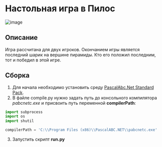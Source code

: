
Настольная игра в Пилос
=========
![image](https://github.com/lipatkin96/Pylos-Board-Game/assets/4948144/d541a94c-8371-4228-8348-ddfcafe151db)

Описание
--------
Игра рассчитана для двух игроков. Окончанием игры является последний шарик на вершине пирамиды. Кто его положил последним, тот и победил в этой игре.

Сборка
--------
1. Для начала необходимо установить среду [PascalAbc.Net Standard Pack](https://pascalabc.net/ssyilki-dlya-skachivaniya).
2. В файле compile.py нужно задать путь до консольного компилятора *pabcnetc.exe* и присвоить путь переменной **compilerPath**:
```python
import subprocess
import os
import shutil

compilerPath = 'C:\\Program Files (x86)\\PascalABC.NET\\pabcnetc.exe'
```
3. Запустить скрипт **run.py**

